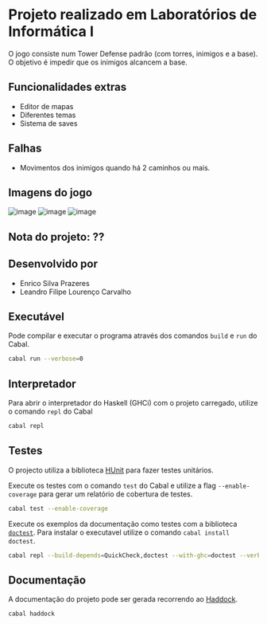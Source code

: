 # Projeto realizado em Laboratórios de Informática I

O jogo consiste num Tower Defense padrão (com torres, inimigos e a base). O objetivo é impedir que os inimigos alcancem a base.

## Funcionalidades extras
- Editor de mapas
- Diferentes temas
- Sistema de saves

## Falhas
- Movimentos dos inimigos quando há 2 caminhos ou mais.

## Imagens do jogo

![image](https://github.com/user-attachments/assets/e21704eb-8ca9-4243-a561-80831f66af61)
![image](https://github.com/user-attachments/assets/ad6b49ea-e806-4700-8df7-2707edde7baa)
![image](https://github.com/user-attachments/assets/c8851d8c-c7a0-4c81-962a-4350d36658bc)

## **Nota do projeto:** ??

## Desenvolvido por 
- Enrico Silva Prazeres
- Leandro Filipe Lourenço Carvalho

## Executável

Pode compilar e executar o programa através dos comandos `build` e `run` do Cabal.

```bash
cabal run --verbose=0
```

## Interpretador

Para abrir o interpretador do Haskell (GHCi) com o projeto carregado, utilize o comando `repl` do Cabal

```bash
cabal repl
```

## Testes

O projecto utiliza a biblioteca [HUnit](https://hackage.haskell.org/package/HUnit) para fazer testes unitários.

Execute os testes com o comando `test` do Cabal e utilize a flag `--enable-coverage` para gerar um relatório de cobertura de testes.

```bash
cabal test --enable-coverage
```

Execute os exemplos da documentação como testes com a biblioteca
[`doctest`](https://hackage.haskell.org/package/doctest). Para instalar o
executavel utilize o comando `cabal install doctest`.

```bash
cabal repl --build-depends=QuickCheck,doctest --with-ghc=doctest --verbose=0
```

## Documentação

A documentação do projeto pode ser gerada recorrendo ao [Haddock](https://haskell-haddock.readthedocs.io/).

```bash
cabal haddock
```
